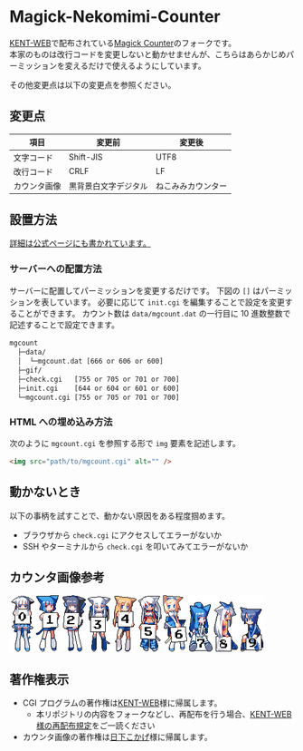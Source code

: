 # Magick-Nekomimi-Counter

[KENT-WEB](https://www.kent-web.com/)で配布されている[Magick Counter](https://www.kent-web.com/count/mgcount.html)のフォークです。\
本家のものは改行コードを変更しないと動かせませんが、こちらはあらかじめパーミッションを変えるだけで使えるようにしています。

その他変更点は以下の変更点を参照ください。

## 変更点

| 項目         | 変更前               | 変更後             |
| ------------ | -------------------- | ------------------ |
| 文字コード   | Shift-JIS            | UTF8               |
| 改行コード   | CRLF                 | LF                 |
| カウンタ画像 | 黒背景白文字デジタル | ねこみみカウンター |

## 設置方法

[詳細は公式ページにも書かれています。](https://www.kent-web.com/count/mgcount.html)

### サーバーへの配置方法

サーバーに配置してパーミッションを変更するだけです。
下図の `[]` はパーミッションを表しています。
必要に応じて `init.cgi` を編集することで設定を変更することができます。
カウント数は `data/mgcount.dat` の一行目に 10 進数整数で記述することで設定できます。

```
mgcount
  ├─data/
  │  └─mgcount.dat [666 or 606 or 600]
  ├─gif/
  ├─check.cgi   [755 or 705 or 701 or 700]
  ├─init.cgi    [644 or 604 or 601 or 600]
  └─mgcount.cgi [755 or 705 or 701 or 700]
```

### HTML への埋め込み方法

次のように `mgcount.cgi` を参照する形で `img` 要素を記述します。

```html
<img src="path/to/mgcount.cgi" alt="" />
```

## 動かないとき

以下の事柄を試すことで、動かない原因をある程度掴めます。

-   ブラウザから `check.cgi` にアクセスしてエラーがないか
-   SSH やターミナルから `check.cgi` を叩いてみてエラーがないか

## カウンタ画像参考

![0](mgcount/gif/0.gif)![1](mgcount/gif/1.gif)![2](mgcount/gif/2.gif)![3](mgcount/gif/3.gif)![4](mgcount/gif/4.gif)![5](mgcount/gif/5.gif)![6](mgcount/gif/6.gif)![7](mgcount/gif/7.gif)![8](mgcount/gif/8.gif)![9](mgcount/gif/9.gif)

## 著作権表示

-   CGI プログラムの著作権は[KENT-WEB](https://www.kent-web.com/)様に帰属します。
    -   本リポジトリの内容をフォークなどし、再配布を行う場合、[KENT-WEB 様の再配布規定](https://www.kent-web.com/pubc/saihaifu.html)をご一読ください
-   カウンタ画像の著作権は[日下こかげ](https://www.pixiv.net/users/11807)様に帰属します。
